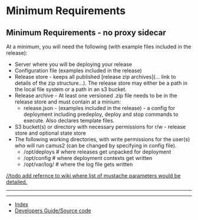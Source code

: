 # Minimum Requirements

## Minimum Requirements - no proxy sidecar

At a minimum, you will need the following (with example files included in the release):

- Server where you will be deploying your release
- Configuration file (examples included in the release)
- Release store - keeps all published [release zip archives](... link to details of the zip structure...). The release store may either be a path in the local file system or a path in an s3 bucket.
- Release archive - At least one versioned .zip file needs to be in the release store and must contain at a minium:
  - release.json - (examples included in the release) - a config for deployment including predeploy, deploy and stop commands to execute. Also declares template files.
- S3 bucket(s) or directory with necessary permissions for r/w - release store and optional state store
- The following working directories, with write permissions for the user(s) who will run camus2 (can be changed by specifying in config file).
  - /opt/deploys     # where releases get unpacked for deployment
  - /opt/config  # where deployment contexts get written
  - /opt/var/log/    # where the log file gets written


[//todo add refernce to wiki where list of mustache parameters would be detailed.](//todo)

---


---

- [Index](/hx-deploy-tool/docs/index)
- [Developers Guide/Source code](https://github.com/helix-collective/hx-deploy-tool)
